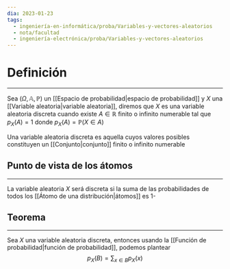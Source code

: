 ```yaml
---
dia: 2023-01-23
tags:
  - ingeniería-en-informática/proba/Variables-y-vectores-aleatorios
  - nota/facultad
  - ingeniería-electrónica/proba/Variables-y-vectores-aleatorios
---
```

# Definición 
---
Sea $(\Omega, \mathbb{A}, \mathbb{P})$ un [[Espacio de probabilidad|espacio de probabilidad]] y $X$ una [[Variable aleatoria|variable aleatoria]], diremos que $X$ es una variable aleatoria discreta cuando existe $A \in \mathbb{R}$ finito o infinito numerable tal que $p_X(A) = 1$ donde $p_X(A) = \mathbb{P}(X \in A)$

Una variable aleatoria discreta es aquella cuyos valores posibles constituyen un [[Conjunto|conjunto]] finito o infinito numerable

## Punto de vista de los átomos
---
La variable aleatoria $X$ será discreta si la suma de las probabilidades de todos los [[Átomo de una distribución|átomos]] es $1$-

## Teorema
---
Sea $X$ una variable aleatoria discreta, entonces usando la [[Función de probabilidad|función de probabilidad]], podemos plantear $$ p_X(B) = \sum_{x \in B} p_X(x) $$
